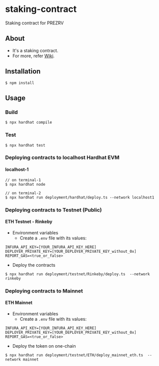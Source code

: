 # staking-contract
Staking contract for PREZRV

## About
* It's a staking contract.
* For more, refer [Wiki](./docs/wiki).

## Installation
```console
$ npm install
```

## Usage

### Build
```console
$ npx hardhat compile
```

### Test
```console
$ npx hardhat test
```

### Deploying contracts to localhost Hardhat EVM
#### localhost-1
```console
// on terminal-1
$ npx hardhat node

// on terminal-2
$ npx hardhat run deployment/hardhat/deploy.ts --network localhost1
```


### Deploying contracts to Testnet (Public)
#### ETH Testnet - Rinkeby
* Environment variables
	- Create a `.env` file with its values:
```
INFURA_API_KEY=[YOUR_INFURA_API_KEY_HERE]
DEPLOYER_PRIVATE_KEY=[YOUR_DEPLOYER_PRIVATE_KEY_without_0x]
REPORT_GAS=<true_or_false>
```

* Deploy the contracts
```console
$ npx hardhat run deployment/testnet/Rinkeby/deploy.ts  --network rinkeby
```

### Deploying contracts to Mainnet
#### ETH Mainnet
* Environment variables
	- Create a `.env` file with its values:
```
INFURA_API_KEY=[YOUR_INFURA_API_KEY_HERE]
DEPLOYER_PRIVATE_KEY=[YOUR_DEPLOYER_PRIVATE_KEY_without_0x]
REPORT_GAS=<true_or_false>
```

* Deploy the token on one-chain
```console
$ npx hardhat run deployment/testnet/ETH/deploy_mainnet_eth.ts  --network mainnet
```
